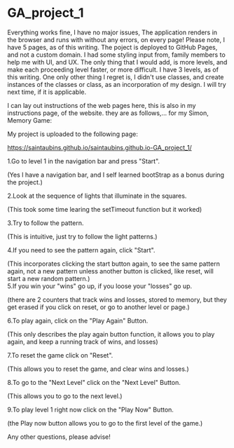 # GA_project_1

Everything works fine, I have no major issues, The application renders in the browser and runs with without any errors, on every page! Please note, I have 5 pages, as of this writing. The poject is deployed to GitHub Pages, and not a custom domain. I had some styling input from, family members to help me with UI, and UX. The only thing that I would add, is more levels, and make each proceeding level faster, or more difficult. I have 3 levels, as of this writing. One only other thing I regret is, I didn't use classes, and create instances of the classes or class, as an incorporation of my design. I will try next time, if it is applicable.

I can lay out instructions of the web pages here, this is also in my instructions page, of the website. they are as follows,... for my Simon, Memory Game:

My project is uploaded to the following page:

https://saintaubins.github.io/saintaubins.github.io-GA_project_1/

1.Go to level 1 in the navigation bar and press "Start".

(Yes I have a navigation bar, and I self learned bootStrap as a bonus during the project.)
                            
2.Look at the sequence of lights that illuminate in the squares.

(This took some time learing the setTimeout function but it worked)
                           
3.Try to follow the pattern.

(This is intuitive, just try to follow the light patterns.)
                           
4.If you need to see the pattern again, click "Start".

(This incorporates clicking the start button again, to see the same pattern again, not a new pattern unless another button is clicked, like reset, will start a new random pattern.)                            
5.If you win your "wins" go up, if you loose your "losses" go up.

(there are 2 counters that track wins and losses, stored to memory, but they get erased if you click on reset, or go to another level or page.)
                            
6.To play again, click on the "Play Again" Button.

(This only describes the play again button function, it allows you to play again, and keep a running track of wins, and losses)
                            
7.To reset the game click on "Reset".

(This allows you to reset the game, and clear wins and losses.)
                            
8.To go to the "Next Level" click on the "Next Level" Button.

(This allows you to go to the next level.)
                           
9.To play level 1 right now click on the "Play Now" Button.

(the Play now button allows you to go to the first level of the game.)

Any other questions, please advise!  
        